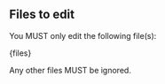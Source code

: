 ## Files to edit

You MUST only edit the following file(s):

{files}

Any other files MUST be ignored.

